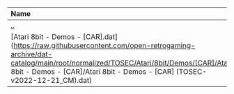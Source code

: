 |Name|Size|
|:---|---:|
|[..](../index.html)|DIR|
|[Atari 8bit - Demos - [CAR].dat](https://raw.githubusercontent.com/open-retrogaming-archive/dat-catalog/main/root/normalized/TOSEC/Atari/8bit/Demos/[CAR]/Atari 8bit - Demos - [CAR]/Atari 8bit - Demos - [CAR] (TOSEC-v2022-12-21_CM).dat)|912|
